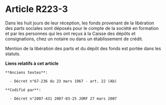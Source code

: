 # Article R223-3

Dans les huit jours de leur réception, les fonds provenant de la libération des parts sociales sont déposés pour le compte de
la société en formation et par les personnes qui les ont reçus à la Caisse des dépôts et consignations, chez un notaire ou
dans un établissement de crédit.

Mention de la libération des parts et du dépôt des fonds est portée dans les statuts.

**Liens relatifs à cet article**

	**Anciens textes**:

	  - Décret n°67-236 du 23 mars 1967 - art. 22 (Ab)

	**Codifié par**:

	  - Décret n°2007-431 2007-03-25 JORF 27 mars 2007
